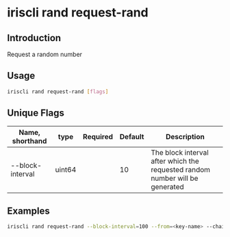 # iriscli rand request-rand

## Introduction

Request a random number

## Usage

```bash
iriscli rand request-rand [flags]
```

## Unique Flags

| Name, shorthand     | type   | Required | Default | Description                                                                  |
| --------------------| ------ | -------- | ------- | ---------------------------------------------------------------------------- |
| --block-interval    | uint64 |          | 10      | The block interval after which the requested random number will be generated |

## Examples

```bash
iriscli rand request-rand --block-interval=100 --from=<key-name> --chain-id=irishub --fee=0.4iris --commit
```
